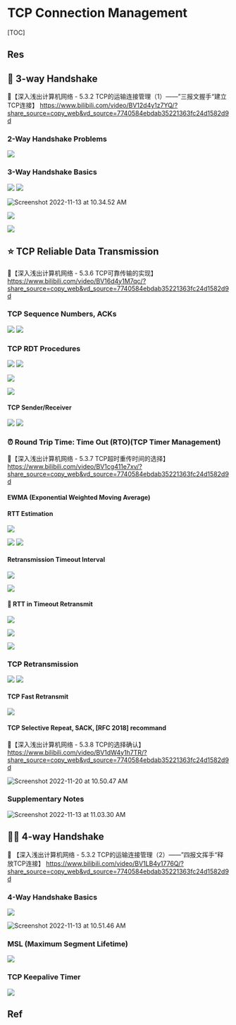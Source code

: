 # TCP Connection Management

[TOC]



## Res


## 👏 3-way Handshake
🔗【深入浅出计算机网络 - 5.3.2 TCP的运输连接管理（1）——”三报文握手“建立TCP连接】 https://www.bilibili.com/video/BV12d4y1z7YQ/?share_source=copy_web&vd_source=7740584ebdab35221363fc24d1582d9d


### 2-Way Handshake Problems
![](../../../../../../Assets/Pics/Screenshot%202023-04-19%20at%2011.41.52%20AM.png)


### 3-Way Handshake Basics
![](../../../../../../Assets/Pics/Screenshot%202023-04-21%20at%203.22.32%20PM.png)
![](../../../../../../Assets/Pics/Screenshot%202023-04-22%20at%203.38.29%20PM.png)



![Screenshot 2022-11-13 at 10.34.52 AM](../../../../../../Assets/Pics/Screenshot%202022-11-13%20at%2010.34.52%20AM.png)

![](../../../../../../Assets/Pics/Screenshot%202023-04-19%20at%2011.43.26%20AM.png)

![](../../../../../../Assets/Pics/Screenshot%202023-04-19%20at%2011.42.43%20AM.png)



## ⭐️ TCP Reliable Data Transmission
🔗【深入浅出计算机网络 - 5.3.6 TCP可靠传输的实现】 https://www.bilibili.com/video/BV16d4y1M7qc/?share_source=copy_web&vd_source=7740584ebdab35221363fc24d1582d9d


### TCP Sequence Numbers, ACKs
![](../../../../../../Assets/Pics/Screenshot%202023-04-21%20at%2011.30.24%20AM.png)
![](../../../../../../Assets/Pics/Screenshot%202023-04-21%20at%2011.32.10%20AM.png)


### TCP RDT Procedures
![](../../../../../../Assets/Pics/Screenshot%202023-04-22%20at%202.42.43%20PM.png)
![](../../../../../../Assets/Pics/Screenshot%202023-04-22%20at%202.43.31%20PM.png)


![](../../../../../../Assets/Pics/Screenshot%202023-04-22%20at%202.45.12%20PM.png)


![](../../../../../../Assets/Pics/Screenshot%202023-04-22%20at%202.45.51%20PM.png)


#### TCP Sender/Receiver 
![](../../../../../../Assets/Pics/Screenshot%202023-04-21%20at%2011.36.01%20AM.png)
![](../../../../../../Assets/Pics/Screenshot%202023-04-21%20at%2011.35.32%20AM.png)


### ⏰ Round Trip Time: Time Out (RTO)(TCP Timer Management)
🔗【深入浅出计算机网络 - 5.3.7 TCP超时重传时间的选择】 https://www.bilibili.com/video/BV1cg411e7xv/?share_source=copy_web&vd_source=7740584ebdab35221363fc24d1582d9d


#### EWMA (Exponential Weighted Moving Average)


#### RTT Estimation
![](../../../../../../Assets/Pics/Screenshot%202023-04-19%20at%201.13.09%20PM.png)

![](../../../../../../Assets/Pics/Screenshot%202023-04-19%20at%201.14.34%20PM.png)
![](../../../../../../Assets/Pics/Screenshot%202023-04-19%20at%201.13.55%20PM.png)


#### Retransmission Timeout Interval
![](../../../../../../Assets/Pics/Screenshot%202023-04-19%20at%201.12.07%20PM.png)

![](../../../../../../Assets/Pics/Screenshot%202023-04-22%20at%202.48.55%20PM.png)


#### 🤔 RTT in Timeout Retransmit
![](../../../../../../Assets/Pics/Screenshot%202023-04-22%20at%202.49.37%20PM.png)

![](../../../../../../Assets/Pics/Screenshot%202023-04-22%20at%202.52.14%20PM.png)

![](../../../../../../Assets/Pics/Screenshot%202023-04-22%20at%202.53.07%20PM.png)


### TCP Retransmission
![](../../../../../../Assets/Pics/Screenshot%202023-04-21%20at%2011.36.27%20AM.png)
![](../../../../../../Assets/Pics/Screenshot%202023-04-21%20at%2011.37.57%20AM.png)


#### TCP Fast Retransmit
![](../../../../../../Assets/Pics/Screenshot%202023-04-21%20at%2011.38.09%20AM.png)


#### TCP Selective Repeat, SACK, [RFC 2018] recommand
🔗【深入浅出计算机网络 - 5.3.8 TCP的选择确认】 https://www.bilibili.com/video/BV1dW4y1h7TR/?share_source=copy_web&vd_source=7740584ebdab35221363fc24d1582d9d

![Screenshot 2022-11-20 at 10.50.47 AM](../../../../../../Assets/Pics/Screenshot%202022-11-20%20at%2010.50.47%20AM.png)


### Supplementary Notes
![Screenshot 2022-11-13 at 11.03.30 AM](../../../../../../Assets/Pics/Screenshot%202022-11-13%20at%2011.03.30%20AM.png)



## 👋🏻 4-way Handshake
🔗 【深入浅出计算机网络 - 5.3.2 TCP的运输连接管理（2）——”四报文挥手“释放TCP连接】 https://www.bilibili.com/video/BV1LB4y1776Q/?share_source=copy_web&vd_source=7740584ebdab35221363fc24d1582d9d


### 4-Way Handshake Basics
![](../../../../../../Assets/Pics/Screenshot%202023-04-22%20at%203.38.56%20PM.png)

![Screenshot 2022-11-13 at 10.51.46 AM](../../../../../../Assets/Pics/Screenshot%202022-11-13%20at%2010.51.46%20AM.png)


### MSL (Maximum Segment Lifetime)
![](../../../../../../Assets/Pics/Screenshot%202023-04-19%20at%2011.49.36%20AM.png)


### TCP Keepalive Timer
![](../../../../../../Assets/Pics/Screenshot%202023-04-19%20at%2011.49.23%20AM.png)



## Ref

